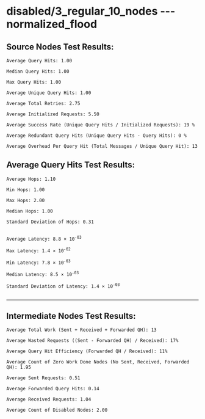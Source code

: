 # disabled/3_regular_10_nodes --- normalized_flood
## Source Nodes Test Results:
	Average Query Hits: 1.00

	Median Query Hits: 1.00

	Max Query Hits: 1.00

	Average Unique Query Hits: 1.00

	Average Total Retries: 2.75

	Average Initialized Requests: 5.50

	Average Success Rate (Unique Query Hits / Initialized Requests): 19 %

	Average Redundant Query Hits (Unique Query Hits - Query Hits): 0 %

	Average Overhead Per Query Hit (Total Messages / Unique Query Hit): 13



## Average Query Hits Test Results:
<pre><code>Average Hops: 1.10

Min Hops: 1.00

Max Hops: 2.00

Median Hops: 1.00

Standard Deviation of Hops: 0.31


Average Latency: 8.8 × 10<sup>-03</sup>

Max Latency: 1.4 × 10<sup>-02</sup>

Min Latency: 7.8 × 10<sup>-03</sup>

Median Latency: 8.5 × 10<sup>-03</sup>

Standard Deviation of Latency: 1.4 × 10<sup>-03</sup>

</code></pre>

---------------------------------------------
## Intermediate Nodes Test Results:

	Average Total Work (Sent + Received + Forwarded QH): 13

	Average Wasted Requests ((Sent - Forwarded QH) / Received): 17%

	Average Query Hit Efficiency (Forwarded QH / Received): 11%

	Average Count of Zero Work Done Nodes (No Sent, Received, Forwarded QH): 1.95

	Average Sent Requests: 0.51

	Average Forwarded Query Hits: 0.14

	Average Received Requests: 1.04

	Average Count of Disabled Nodes: 2.00

